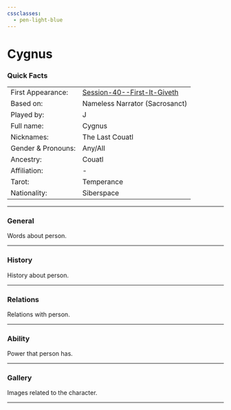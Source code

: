```yaml
---
cssclasses:
  - pen-light-blue
---
```

# Cygnus
### Quick Facts

|                    |                                                                                 |
| ------------------ | ------------------------------------------------------------------------------- |
| First Appearance:  | [Session-40--First-It-Giveth](../-Session-Notes/Session-40--First-It-Giveth.md) |
| Based on:          | Nameless Narrator (Sacrosanct)                                                  |
| Played by:         | J                                                                               |
| Full name:         | Cygnus                                                                          |
| Nicknames:         | The Last Couatl                                                                 |
| Gender & Pronouns: | Any/All                                                                         |
| Ancestry:          | Couatl                                                                          |
| Affiliation:       | -                                                                               |
| Tarot:             | Temperance                                                                      |
| Nationality:       | Siberspace                                                                      |
***
### General
Words about person.

***
### History
History about person.

***
### Relations
Relations with person.

***
### Ability
Power that person has.

***
### Gallery
Images related to the character.

***
